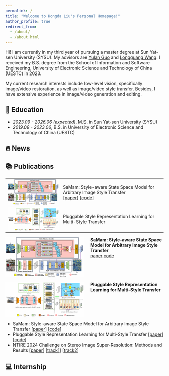 ```yaml
---
permalink: /
title: "Welcome to Hongda Liu's Personal Homepage!"
author_profile: true
redirect_from: 
  - /about/
  - /about.html
---
```


Hi! I am currently in my third year of pursuing a master degree at Sun Yat-sen University (SYSU). My advisors are [Yulan Guo](https://www.yulanguo.cn/) and [Longguang Wang](https://longguangwang.github.io/). I received my B.S. degree from the School of Information and Software Engineering, University of Electronic Science and Technology of China (UESTC) in 2023.

My current research interests include low-level vision, specifically image/video restoration, as well as image/video style transfer. Besides, I have extensive experience in image/video generation and editing.

## :book: Education

* *2023.09 - 2026.06 (expected)*, M.S. in Sun Yat-sen University (SYSU)
* *2019.09 - 2023.06*, B.S. in University of Electronic Science and Technology of China (UESTC)

## :fire: News


## :books: Publications


<!-- <div style="display: flex; align-items: center;">
  <img src="/images/samam2.png"  style="margin-right: 10px; width: 200px; " />
  <p>SaMam: Style-aware State Space Model for Arbitrary Image Style Transfer</p>
</div> -->


|  |  |
|-------|----------|
| <img src="/images/samam2.png" style="width: 300px;"> | SaMam: Style-aware State Space Model for Arbitrary Image Style Transfer<br/>[[paper](https://openaccess.thecvf.com/content/CVPR2025/html/Liu_SaMam_Style-aware_State_Space_Model_for_Arbitrary_Image_Style_Transfer_CVPR_2025_paper.html)] [[code](https://github.com/Chernobyllight/SaMam)] |
| <img src="/images/SaMST.png" style="width: 300px;"> | Pluggable Style Representation Learning for Multi-Style Transfer |



<div style="display: flex; flex-direction: column; gap: 16px;">
  <div style="display: flex; align-items: flex-start; gap: 20px;">
    <img src="/images/samam2.png" alt="SaMam" style="width: 250px;">
    <div>
      <strong>SaMam: Style-aware State Space Model for Arbitrary Image Style Transfer</strong><br/><a href="https://openaccess.thecvf.com/content/CVPR2025/html/Liu_SaMam_Style-aware_State_Space_Model_for_Arbitrary_Image_Style_Transfer_CVPR_2025_paper.html">paper</a> 
      <a href="https://github.com/Chernobyllight/SaMam">code</a>
    </div>
  </div>
  <div style="display: flex; align-items: flex-start; gap: 20px;">
    <img src="/images/SaMST.png" alt="SaMST" style="width: 250px;">
    <div>
      <strong>Pluggable Style Representation Learning for Multi-Style Transfer</strong>
    </div>
  </div>
</div>


* SaMam: Style-aware State Space Model for Arbitrary Image Style Transfer [[paper](https://openaccess.thecvf.com/content/CVPR2025/html/Liu_SaMam_Style-aware_State_Space_Model_for_Arbitrary_Image_Style_Transfer_CVPR_2025_paper.html)] [[code](https://github.com/Chernobyllight/SaMam)]
* Pluggable Style Representation Learning for Multi-Style Transfer [[paper](https://openaccess.thecvf.com/content/ACCV2024/html/Liu_Pluggable_Style_Representation_Learning_for_Multi-Style_Transfer_ACCV_2024_paper.html)] [[code](https://github.com/Chernobyllight/SaMST)]
* NTIRE 2024 Challenge on Stereo Image Super-Resolution: Methods and Results [[paper](https://openaccess.thecvf.com/content/CVPR2024W/NTIRE/html/Wang_NTIRE_2024_Challenge_on_Stereo_Image_Super-Resolution_Methods_and_Results_CVPRW_2024_paper.html)] [[track1](https://codalab.lisn.upsaclay.fr/competitions/17245)] [[track2](https://codalab.lisn.upsaclay.fr/competitions/17246)]

## :computer: Internship

